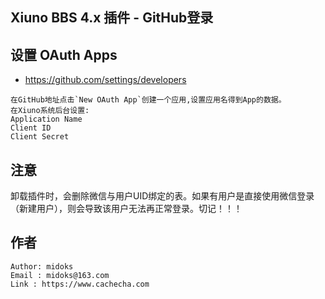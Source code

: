 
Xiuno BBS 4.x 插件 - GitHub登录
------------------

## 设置 OAuth Apps
- https://github.com/settings/developers
```
在GitHub地址点击`New OAuth App`创建一个应用,设置应用名得到App的数据。
在Xiuno系统后台设置:
Application Name
Client ID
Client Secret
```

## 注意
卸载插件时，会删除微信与用户UID绑定的表。如果有用户是直接使用微信登录（新建用户），则会导致该用户无法再正常登录。切记！！！


## 作者
```
Author: midoks
Email : midoks@163.com
Link : https://www.cachecha.com
```